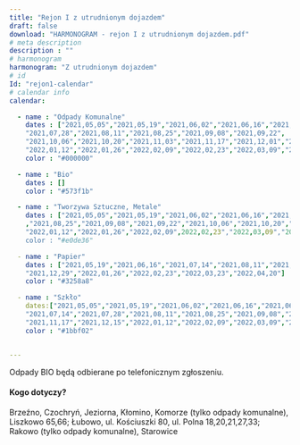 ```yaml
---
title: "Rejon I z utrudnionym dojazdem"
draft: false
download: "HARMONOGRAM - rejon I z utrudnionym dojazdem.pdf"
# meta description
description : ""
# harmonogram
harmonogram: "Z utrudnionym dojazdem"
# id
Id: "rejon1-calendar"
# calendar info
calendar:

  - name : "Odpady Komunalne"
    dates : ["2021,05,05","2021,05,19","2021,06,02","2021,06,16","2021,06,30","2021,07,14",
    "2021,07,28","2021,08,11","2021,08,25","2021,09,08","2021,09,22",
    "2021,10,06","2021,10,20","2021,11,03","2021,11,17","2021,12,01","2021,12,15","2021,12,29",
    "2022,01,12","2022,01,26","2022,02,09","2022,02,23","2022,03,09","2022,03,23","2022,04,06","2022,04,20"]
    color : "#000000"

  - name : "Bio"
    dates : []
    color : "#573f1b"

  - name : "Tworzywa Sztuczne, Metale"
    dates : ["2021,05,05","2021,05,19","2021,06,02","2021,06,16","2021,06,30","2021,07,14","2021,07,28","2021,08,11"
    ,"2021,08,25","2021,09,08","2021,09,22","2021,10,06","2021,10,20","2021,11,03","2021,11,17","2021,12,01","2021,12,15","2021,12,29",
    "2022,01,12","2022,01,26","2022,02,09",2022,02,23","2022,03,09","2022,03,23","2022,04,06","2022,04,20"]
    color : "#e0de36"

  - name : "Papier"
    dates : ["2021,05,19","2021,06,16","2021,07,14","2021,08,11","2021,09,08","2021,10,06","2021,11,03","2021,12,01",
    "2021,12,29","2022,01,26","2022,02,23","2022,03,23","2022,04,20"]
    color : "#3258a8"

  - name : "Szkło"
    dates:["2021,05,05","2021,05,19","2021,06,02","2021,06,16","2021,06,30",
    "2021,07,14","2021,07,28","2021,08,11","2021,08,25","2021,09,08","2021,09,22","2021,10,20",
    "2021,11,17","2021,12,15","2022,01,12","2022,02,09","2022,03,09","2022,04,06"]
    color : "#1bbf02"


---
```

Odpady BIO będą odbierane po telefonicznym zgłoszeniu.

#### Kogo dotyczy?

Brzeźno, Czochryń, Jeziorna, Kłomino, Komorze (tylko odpady komunalne), Liszkowo 65,66; Łubowo, ul. Kościuszki 80, ul. Polna 18,20,21,27,33; Rakowo (tylko odpady komunalne), Starowice
